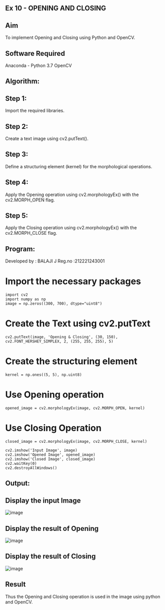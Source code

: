 ## Ex 10 - OPENING AND CLOSING
## Aim
To implement Opening and Closing using Python and OpenCV.

## Software Required
Anaconda - Python 3.7
OpenCV
## Algorithm:
## Step 1:
Import the required libraries.

## Step 2:
Create a text image using cv2.putText().

## Step 3:
Define a structuring element (kernel) for the morphological operations.

## Step 4:
Apply the Opening operation using cv2.morphologyEx() with the cv2.MORPH_OPEN flag.

## Step 5:
Apply the Closing operation using cv2.morphologyEx() with the cv2.MORPH_CLOSE flag.

## Program:
Developed by : BALAJI J
Reg.no :212221243001
# Import the necessary packages
```
import cv2
import numpy as np
image = np.zeros((300, 700), dtype="uint8")
```
# Create the Text using cv2.putText
```
cv2.putText(image, 'Opening & Closing', (30, 150), cv2.FONT_HERSHEY_SIMPLEX, 2, (255, 255, 255), 5)
```
# Create the structuring element
```
kernel = np.ones((5, 5), np.uint8)
```

# Use Opening operation
```
opened_image = cv2.morphologyEx(image, cv2.MORPH_OPEN, kernel)
```
# Use Closing Operation
```
closed_image = cv2.morphologyEx(image, cv2.MORPH_CLOSE, kernel)

cv2.imshow('Input Image', image)
cv2.imshow('Opened Image', opened_image)
cv2.imshow('Closed Image', closed_image)
cv2.waitKey(0)
cv2.destroyAllWindows()
```
## Output:
## Display the input Image

![image](https://github.com/user-attachments/assets/42c99dcb-fc2d-4847-8be5-7262e4559678)

## Display the result of Opening
![image](https://github.com/user-attachments/assets/da056158-8ae3-461a-baf0-dcbddb079a7d)


## Display the result of Closing
![image](https://github.com/user-attachments/assets/b139e26a-df93-4efa-8ecc-2f747a8b713e)


## Result
Thus the Opening and Closing operation is used in the image using python and OpenCV.
